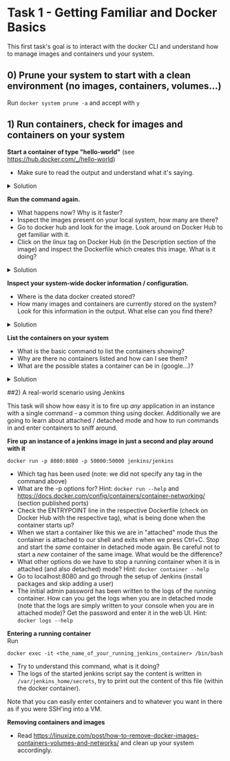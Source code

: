 # Task 1 - Getting Familiar and Docker Basics

This first task's goal is to interact with the docker CLI and understand how to manage images and containers und your system.

## 0) Prune your system to start with a clean environment (no images, containers, volumes...)
Run `docker system prune -a` and accept with `y`

## 1) Run containers, check for images and containers on your system

**Start a container of type "hello-world"** (see https://hub.docker.com/_/hello-world)

- Make sure to read the output and understand what it's saying.
<details>
  <summary>Solution</summary>

```
$ docker run hello-world
Unable to find image 'hello-world:latest' locally
latest: Pulling from library/hello-world
2db29710123e: Pull complete
Digest: sha256:37a0b92b08d4919615c3ee023f7ddb068d12b8387475d64c622ac30f45c29c51
Status: Downloaded newer image for hello-world:latest

Hello from Docker!
This message shows that your installation appears to be working correctly.

To generate this message, Docker took the following steps:
 1. The Docker client contacted the Docker daemon.
 2. The Docker daemon pulled the "hello-world" image from the Docker Hub.
    (amd64)
 3. The Docker daemon created a new container from that image which runs the
    executable that produces the output you are currently reading.
 4. The Docker daemon streamed that output to the Docker client, which sent it
    to your terminal.

To try something more ambitious, you can run an Ubuntu container with:
 $ docker run -it ubuntu bash

Share images, automate workflows, and more with a free Docker ID:
 https://hub.docker.com/

For more examples and ideas, visit:
 https://docs.docker.com/get-started/
```
</details>

**Run the command again.**
- What happens now? Why is it faster?
- Inspect the images present on your local system, how many are there?
- Go to docker hub and look for the image. Look around on Docker Hub to get familiar with it.
- Click on the _linux_ tag on Docker Hub (in the Description section of the image) and inspect the Dockerfile which creates this image. What is it doing?

<details>
  <summary>Solution</summary>

```
$ docker images ls
REPOSITORY    TAG       IMAGE ID       CREATED       SIZE
hello-world   latest    feb5d9fea6a5   6 weeks ago   13.3kB
```
or with a shortcut
```
$ docker images
REPOSITORY    TAG       IMAGE ID       CREATED       SIZE
hello-world   latest    feb5d9fea6a5   6 weeks ago   13.3kB
```
</details>

**Inspect your system-wide docker information / configuration.**
- Where is the data docker created stored? 
- How many images and containers are currently stored on the system? Look for this information in the output. What else can you find there?
<details>
  <summary>Solution</summary>

```
$ docker info
...
```
</details>

**List the containers on your system**

- What is the basic command to list the containers showing? 
- Why are there no containers listed and how can I see them?
- What are the possible states a container can be in (google...)?
<details>
  <summary>Solution</summary>

```
$ docker container ls
CONTAINER ID   IMAGE     COMMAND   CREATED   STATUS    PORTS     NAMES
```
or with a shortcut
```
$ docker ps
CONTAINER ID   IMAGE     COMMAND   CREATED   STATUS    PORTS     NAMES
```

to list excited containers as well: 
```
$ docker ps -a
REPOSITORY    TAG       IMAGE ID       CREATED       SIZE
CONTAINER ID   IMAGE         COMMAND    CREATED              STATUS                          PORTS     NAMES
add3bc705fbe   hello-world   "/hello"   About a minute ago   Exited (0) About a minute ago             wizardly_sutherland
d6780e6c8d1d   hello-world   "/hello"   About a minute ago   Exited (0) About a minute ago             magical_black
```
</details>

##2) A real-world scenario using Jenkins

This task will show how easy it is to fire up _any_ application in an instance with a single command - a common thing using docker. Additionally we are going 
to learn about attached / detached mode and how to run commands in and enter containers to sniff around.

**Fire up an instance of a jenkins image in just a second and play around with it**
```
docker run -p 8080:8080 -p 50000:50000 jenkins/jenkins
```

- Which tag has been used (note: we did not specify any tag in the command above)
- What are the -p options for? Hint: `docker run --help` and https://docs.docker.com/config/containers/container-networking/ (section published ports)
- Check the ENTRYPOINT line in the respective Dockerfile (check on Docker Hub with the respective tag), what is being done when the container starts up?
- When we start a container like this we are in "attached" mode thus the container is attached to our shell and exits when we press Ctrl+C. Stop and start the _same_ container in detached mode again. Be careful not to start a _new_ container of the same image. What would be the difference?
- What other options do we have to stop a running container when it is in attached (and also detached) mode? Hint: `docker container --help`
- Go to localhost:8080 and go through the setup of Jenkins (install packages and skip adding a user)
- The initial admin password has been written to the logs of the running container. How can you get the logs when you are in detached mode (note that the logs are simply written to your console when you are in attached mode)? Get the password and enter it in the web UI. Hint: `docker logs --help`

**Entering a running container**  
Run
```
docker exec -it <the_name_of_your_running_jenkins_container> /bin/bash
```
- Try to understand this command, what is it doing?
- The logs of the started jenkins script say the content is written in `/var/jenkins_home/secrets`, try to print out the content of this file (within the docker container).

Note that you can easily enter containers and to whatever you want in there as if you were SSH'ing into a VM.

**Removing containers and images**  
- Read https://linuxize.com/post/how-to-remove-docker-images-containers-volumes-and-networks/ and clean up your system accordingly.
